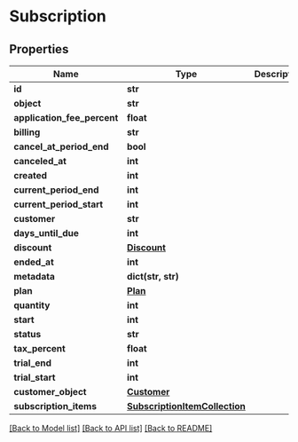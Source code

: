 # Subscription

## Properties
Name | Type | Description | Notes
------------ | ------------- | ------------- | -------------
**id** | **str** |  | [optional] 
**object** | **str** |  | [optional] 
**application_fee_percent** | **float** |  | [optional] 
**billing** | **str** |  | [optional] 
**cancel_at_period_end** | **bool** |  | [optional] 
**canceled_at** | **int** |  | [optional] 
**created** | **int** |  | [optional] 
**current_period_end** | **int** |  | [optional] 
**current_period_start** | **int** |  | [optional] 
**customer** | **str** |  | [optional] 
**days_until_due** | **int** |  | [optional] 
**discount** | [**Discount**](Discount.md) |  | [optional] 
**ended_at** | **int** |  | [optional] 
**metadata** | **dict(str, str)** |  | [optional] 
**plan** | [**Plan**](Plan.md) |  | [optional] 
**quantity** | **int** |  | [optional] 
**start** | **int** |  | [optional] 
**status** | **str** |  | [optional] 
**tax_percent** | **float** |  | [optional] 
**trial_end** | **int** |  | [optional] 
**trial_start** | **int** |  | [optional] 
**customer_object** | [**Customer**](Customer.md) |  | [optional] 
**subscription_items** | [**SubscriptionItemCollection**](SubscriptionItemCollection.md) |  | [optional] 

[[Back to Model list]](../README.md#documentation-for-models) [[Back to API list]](../README.md#documentation-for-api-endpoints) [[Back to README]](../README.md)


